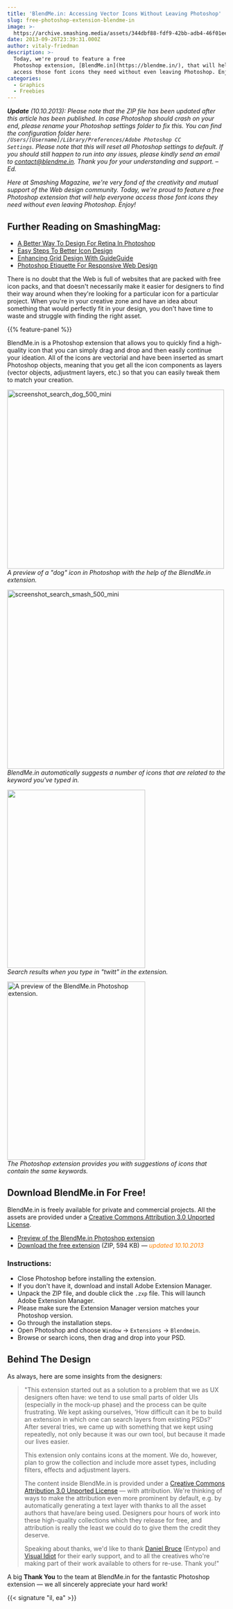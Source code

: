 ```yaml
---
title: 'BlendMe.in: Accessing Vector Icons Without Leaving Photoshop'
slug: free-photoshop-extension-blendme-in
image: >-
  https://archive.smashing.media/assets/344dbf88-fdf9-42bb-adb4-46f01eedd629/3981f217-9763-4ff7-8c33-078700aa43b3/blendmein-icons.jpg
date: 2013-09-26T23:39:31.000Z
author: vitaly-friedman
description: >-
  Today, we're proud to feature a free
  Photoshop extension, [BlendMe.in](https://blendme.in/), that will help everyone
  access those font icons they need without even leaving Photoshop. Enjoy!
categories:
  - Graphics
  - Freebies
---
```

<em><strong>Update</strong> (10.10.2013): Please note that the ZIP file has been updated after this article has been published. In case Photoshop should crash on your end, please rename your Photoshop settings folder to fix this. You can find the configuration folder here: <code>/Users/[Username]/Library/Preferences/Adobe Photoshop CC Settings</code>. Please note that this will reset all Photoshop settings to default. If you should still happen to run into any issues, please kindly send an email to <a href="mailto:contact@blendme.in">contact@blendme.in</a>. Thank you for your understanding and support. – Ed.</em>

<em>Here at Smashing Magazine, we're very fond of the creativity and mutual support of the Web design community. Today, we're proud to feature a free Photoshop extension that will help everyone access those font icons they need without even leaving Photoshop. Enjoy!</em>

## <span class="rh">Further Reading</span> on SmashingMag:

*   [A Better Way To Design For Retina In Photoshop](https://www.smashingmagazine.com/2015/05/retina-design-in-photoshop/)
*   [Easy Steps To Better Icon Design](https://www.smashingmagazine.com/2016/05/easy-steps-to-better-logo-design/)
*   [Enhancing Grid Design With GuideGuide](https://www.smashingmagazine.com/2016/11/enhancing-grid-design-guideguide-plugin-photoshop-illustrator/)
*   [Photoshop Etiquette For Responsive Web Design](https://www.smashingmagazine.com/2016/08/photoshop-etiquette-for-responsive-web-design/)

There is no doubt that the Web is full of websites that are packed with free icon packs, and that doesn't necessarily make it easier for designers to find their way around when they're looking for a particular icon for a particular project. When you're in your creative zone and have an idea about something that would perfectly fit in your design, you don't have time to waste and struggle with finding the right asset.

{{% feature-panel %}}

BlendMe.in is a Photoshop extension that allows you to quickly find a high-quality icon that you can simply drag and drop and then easily continue your ideation. All of the icons are vectorial and have been inserted as smart Photoshop objects, meaning that you get all the icon components as layers (vector objects, adjustment layers, etc.) so that you can easily tweak them to match your creation.

<a href="https://archive.smashing.media/assets/344dbf88-fdf9-42bb-adb4-46f01eedd629/7f3970ac-3e91-4f3b-af33-f0aa204070ea/screenshot-search-dog-mini.png"><img loading="lazy" decoding="async" src="https://archive.smashing.media/assets/344dbf88-fdf9-42bb-adb4-46f01eedd629/a43b50fc-9307-4457-b6be-c7d7937b6c6b/screenshot-search-dog-500-mini.png" alt="screenshot_search_dog_500_mini" width="500" height="412" /></a><br>
<em>A preview of a "dog" icon in Photoshop with the help of the BlendMe.in extension.</em>

<a href="https://archive.smashing.media/assets/344dbf88-fdf9-42bb-adb4-46f01eedd629/a2181ae2-ef47-4160-8687-ea0e0a243553/screenshot-search-smash-mini.png"><img loading="lazy" decoding="async" class="172627" src="https://archive.smashing.media/assets/344dbf88-fdf9-42bb-adb4-46f01eedd629/606ec25a-e14d-4afd-92d4-8a0a01ff9730/screenshot-search-smash-500-mini.png" alt="screenshot_search_smash_500_mini" width="500" height="412" /></a><br>
<em>BlendMe.in automatically suggests a number of icons that are related to the keyword you've typed in.</em>

<a href="https://archive.smashing.media/assets/344dbf88-fdf9-42bb-adb4-46f01eedd629/20d39c2f-43f9-49e4-a0d5-458ae9f10d11/search-twitter-mini.png"><img title="" src="https://archive.smashing.media/assets/344dbf88-fdf9-42bb-adb4-46f01eedd629/20d39c2f-43f9-49e4-a0d5-458ae9f10d11/search-twitter-mini.png" alt="" width="318" height="410" /></a><br>
<em>Search results when you type in "twitt" in the extension.</em>

<a href="https://archive.smashing.media/assets/344dbf88-fdf9-42bb-adb4-46f01eedd629/c9ff8061-e810-4efe-8c54-bf81eb04418a/search-settings-mini.png"><img title="A preview of the BlendMe.in Photoshop extension." src="https://archive.smashing.media/assets/344dbf88-fdf9-42bb-adb4-46f01eedd629/c9ff8061-e810-4efe-8c54-bf81eb04418a/search-settings-mini.png" alt="A preview of the BlendMe.in Photoshop extension." width="318" height="410" /></a><br>
<em>The Photoshop extension provides you with suggestions of icons that contain the same keywords.</em>

## Download BlendMe.in For Free!

BlendMe.in is freely available for private and commercial projects. All the assets are provided under a <a href="https://creativecommons.org/licenses/by/3.0/">Creative Commons Attribution 3.0 Unported License</a>.

*   [Preview of the BlendMe.in Photoshop extension](https://archive.smashing.media/assets/344dbf88-fdf9-42bb-adb4-46f01eedd629/96cb4274-0b63-4342-bb18-2189e1a3cb30/frontimg.png)
*   [Download the free extension](https://smashingmagazine.com/provide/BlendMeIn-Photoshop-Extension.zip) (ZIP, 594 KB) _— <span style="color: #ff8000">updated 10.10.2013</span>_

### Instructions:

*   Close Photoshop before installing the extension.
*   If you don't have it, download and install Adobe Extension Manager.
*   Unpack the ZIP file, and double click the `.zxp` file. This will launch Adobe Extension Manager.
*   Please make sure the Extension Manager version matches your Photoshop version.
*   Go through the installation steps.
*   Open Photoshop and choose `Window` → `Extensions` → `Blendmein`.
*   Browse or search icons, then drag and drop into your PSD.</p>

## Behind The Design

As always, here are some insights from the designers:
<blockquote>"This extension started out as a solution to a problem that we as UX designers often have: we tend to use small parts of older UIs (especially in the mock-up phase) and the process can be quite frustrating. We kept asking ourselves, 'How difficult can it be to build an extension in which one can search layers from existing PSDs?' After several tries, we came up with something that we kept using repeatedly, not only because it was our own tool, but because it made our lives easier.

This extension only contains icons at the moment. We do, however, plan to grow the collection and include more asset types, including filters, effects and adjustment layers.

The content inside BlendMe.in is provided under a <a href="https://creativecommons.org/licenses/by/3.0/">Creative Commons Attribution 3.0 Unported License</a> — with attribution. We're thinking of ways to make the attribution even more prominent by default, e.g. by automatically generating a text layer with thanks to all the asset authors that have/are being used. Designers pour hours of work into these high-quality collections which they release for free, and attribution is really the least we could do to give them the credit they deserve.

Speaking about thanks, we'd like to thank <a href="https://www.danielbruce.se/">Daniel Bruce</a> (Entypo) and <a href="https://visualidiot.com/">Visual Idiot</a> for their early support, and to all the creatives who're making part of their work available to others for re-use. Thank you!"</blockquote>

A big <strong>Thank You</strong> to the team at BlendMe.in for the fantastic Photoshop extension — we all sincerely appreciate your hard work!

{{< signature "il, ea" >}}


